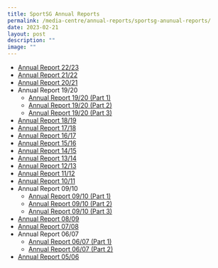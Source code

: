 ```yaml
---
title: SportSG Annual Reports
permalink: /media-centre/annual-reports/sportsg-anunual-reports/
date: 2023-02-21
layout: post
description: ""
image: ""
---
```

* [Annual Report 22/23](/files/Media%20Centre/Annual%20Reports/2022_2023.pdf)
* [Annual Report 21/22](/files/Media%20Centre/Annual%20Reports/21_22.pdf)
* [Annual Report 20/21](/files/Media%20Centre/Annual%20Reports/20-21.pdf)
* Annual Report 19/20
	* [Annual Report 19/20 (Part 1)](/files/Media%20Centre/Annual%20Reports/19_20/19_20A.pdf)
	* [Annual Report 19/20 (Part 2)](/files/Media%20Centre/Annual%20Reports/19_20/19_20B.pdf)
	* [Annual Report 19/20 (Part 3)](/files/Media%20Centre/Annual%20Reports/19_20/19_20C.pdf)
* [Annual Report 18/19](/files/Media%20Centre/Annual%20Reports/18_19.pdf)
* [Annual Report 17/18](/files/Media%20Centre/Annual%20Reports/17_18.pdf)
* [Annual Report 16/17](/files/Media%20Centre/Annual%20Reports/16_17.pdf)
* [Annual Report 15/16](/files/Media%20Centre/Annual%20Reports/15_16.pdf)
* [Annual Report 14/15](/files/Media%20Centre/Annual%20Reports/14_15.pdf)
* [Annual Report 13/14](/files/Media%20Centre/Annual%20Reports/13_14.pdf)
* [Annual Report 12/13](/files/Media%20Centre/Annual%20Reports/12_13.pdf)
* [Annual Report 11/12](/files/Media%20Centre/Annual%20Reports/11_12.pdf)
* [Annual Report 10/11](/files/Media%20Centre/Annual%20Reports/10_11.pdf)
* Annual Report 09/10
	* [Annual Report 09/10 (Part 1)](/files/Media%20Centre/Annual%20Reports/09_10/09_10A.pdf)
	* [Annual Report 09/10 (Part 2)](/files/Media%20Centre/Annual%20Reports/09_10/09_10B.pdf)
	* [Annual Report 09/10 (Part 3)](/files/Media%20Centre/Annual%20Reports/09_10/09_10C.pdf)
* [Annual Report 08/09](/files/Media%20Centre/Annual%20Reports/08_09.pdf)
* [Annual Report 07/08](/files/Media%20Centre/Annual%20Reports/07_08.pdf)
* Annual Report 06/07
	* [Annual Report 06/07 (Part 1)](/files/Media%20Centre/Annual%20Reports/06_07/06_07A.pdf)
	* [Annual Report 06/07 (Part 2)](/files/Media%20Centre/Annual%20Reports/06_07/06_07B.pdf)
* [Annual Report 05/06](/files/Media%20Centre/Annual%20Reports/05_06.pdf)